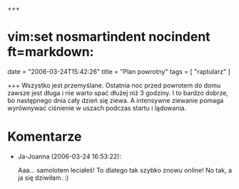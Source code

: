 +++
# vim:set nosmartindent nocindent ft=markdown:
date = "2006-03-24T15:42:26"
title = "Plan powrotny"
tags = [ "raptularz" ]

+++
Wszystko jest przemyślane. Ostatnia noc przed powrotem do domu zawsze jest
długa i nie warto spać dłużej niż 3 godziny. I to bardzo dobrze, bo następnego
dnia cały dzień się ziewa. A intensywne ziewanie pomaga wyrównywać ciśnienie w
uszach podczas startu i lądowania.

# Komentarze

* Ja-Joanna (2006-03-24 16:53:22): <p>Aaa... samolotem leciałeś! To dlatego tak
  szybko znowu online! No tak, a ja się dziwiłam. :)</p>
